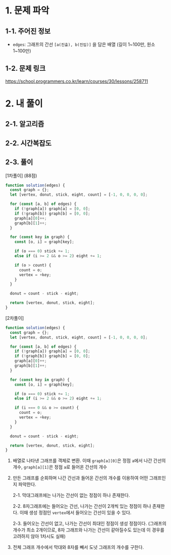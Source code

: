 # 1. 문제 파악

## 1-1. 주어진 정보

- `edges`: 그래프의 간선 `[a(진출), b(진입)]` 을 담은 배열 (길이 1~100만, 원소 1~100만)

## 1-2. 문제 링크

https://school.programmers.co.kr/learn/courses/30/lessons/258711

# 2. 내 풀이

## 2-1. 알고리즘

## 2-2. 시간복잡도

## 2-3. 풀이

[1차풀이] (88점)

```js
function solution(edges) {
  const graph = {};
  let [vertex, donut, stick, eight, count] = [-1, 0, 0, 0, 0];

  for (const [a, b] of edges) {
    if (!graph[a]) graph[a] = [0, 0];
    if (!graph[b]) graph[b] = [0, 0];
    graph[a][0]++;
    graph[b][1]++;
  }

  for (const key in graph) {
    const [o, i] = graph[key];

    if (o === 0) stick += 1;
    else if (i >= 2 && o >= 2) eight += 1;

    if (o > count) {
      count = o;
      vertex = +key;
    }
  }

  donut = count - stick - eight;

  return [vertex, donut, stick, eight];
}
```

[2차풀이]

```js
function solution(edges) {
  const graph = {};
  let [vertex, donut, stick, eight, count] = [-1, 0, 0, 0, 0];

  for (const [a, b] of edges) {
    if (!graph[a]) graph[a] = [0, 0];
    if (!graph[b]) graph[b] = [0, 0];
    graph[a][0]++;
    graph[b][1]++;
  }

  for (const key in graph) {
    const [o, i] = graph[key];

    if (o === 0) stick += 1;
    else if (i >= 2 && o >= 2) eight += 1;

    if (i === 0 && o >= count) {
      count = o;
      vertex = +key;
    }
  }

  donut = count - stick - eight;

  return [vertex, donut, stick, eight];
}
```

1. 배열로 나타낸 그래프를 객체로 변환. 이때 `graph[a][0]`은 정점 `a`에서 나간 간선의 개수, `graph[a][1]`은 정점 `a`로 들어온 간선의 개수
2. 만든 그래프를 순회하며 나간 간선과 들어온 간선의 개수를 이용하여 어떤 그래프인지 파악한다.

   2-1. 막대그래프에는 나가는 간선이 없는 정점이 하나 존재한다.

   2-2. 8자그래프에는 들어오는 간선, 나가는 간선이 2개씩 있는 정점이 하나 존재한다. 이때 생성 정점인 `vertex`에서 들어오는 간선이 있을 수 있다.

   2-3. 들어오는 간선이 없고, 나가는 간선이 최대인 정점이 생성 정점이다. (그래프의 개수가 최소 2개이므로, 8자 그래프와 나가는 간선이 같아질수도 있는데 이 경우를 고려하지 않아 1차시도 실패)

3. 전체 그래프 개수에서 막대와 8자를 빼서 도넛 그래프의 개수를 구한다.
